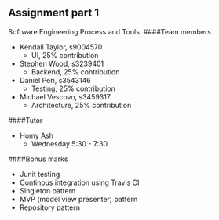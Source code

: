 Assignment part 1
-----------------
Software Engineering Process and Tools.
####Team members
- Kendall Taylor, s9004570
  - UI, 25% contribution
- Stephen Wood, s3239401
  - Backend, 25% contribution
- Daniel Peri, s3543146
  - Testing, 25% contribution
- Michael Vescovo, s3459317
  - Architecture, 25% contribution

####Tutor
- Homy Ash
  - Wednesday 5:30 - 7:30

####Bonus marks
- Junit testing
- Continous integration using Travis CI
- Singleton pattern
- MVP (model view presenter) pattern
- Repository pattern